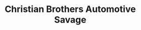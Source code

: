 ---
title: "Christian Brothers Automotive Savage"
url: /savage/christian-brothers-automotive-savage/
shop: Autowerkstatt
---